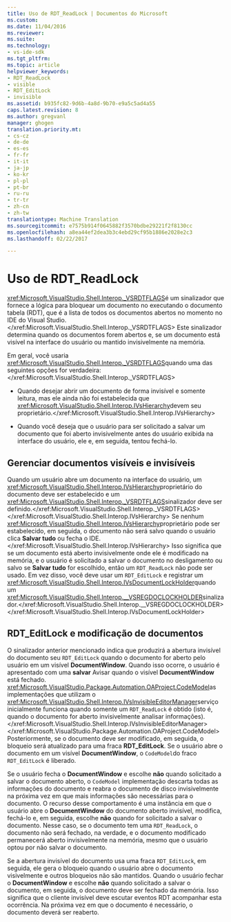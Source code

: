 ```yaml
---
title: Uso de RDT_ReadLock | Documentos do Microsoft
ms.custom: 
ms.date: 11/04/2016
ms.reviewer: 
ms.suite: 
ms.technology:
- vs-ide-sdk
ms.tgt_pltfrm: 
ms.topic: article
helpviewer_keywords:
- RDT_ReadLock
- visible
- RDT_EditLock
- invisible
ms.assetid: b935fc82-9d6b-4a8d-9b70-e9a5c5ad4a55
caps.latest.revision: 8
ms.author: gregvanl
manager: ghogen
translation.priority.mt:
- cs-cz
- de-de
- es-es
- fr-fr
- it-it
- ja-jp
- ko-kr
- pl-pl
- pt-br
- ru-ru
- tr-tr
- zh-cn
- zh-tw
translationtype: Machine Translation
ms.sourcegitcommit: e7575b914f0645882f3570bdbe29221f2f8130cc
ms.openlocfilehash: a8ea44ef2dea3b3c4ebd29cf95b1886e2028e2c3
ms.lasthandoff: 02/22/2017

---
```

# <a name="rdtreadlock-usage"></a>Uso de RDT_ReadLock

<xref:Microsoft.VisualStudio.Shell.Interop._VSRDTFLAGS>é um sinalizador que fornece a lógica para bloquear um documento no executando o documento tabela (RDT), que é a lista de todos os documentos abertos no momento no IDE do Visual Studio.</xref:Microsoft.VisualStudio.Shell.Interop._VSRDTFLAGS> Este sinalizador determina quando os documentos forem abertos e, se um documento está visível na interface do usuário ou mantido invisivelmente na memória.

Em geral, você usaria <xref:Microsoft.VisualStudio.Shell.Interop._VSRDTFLAGS>quando uma das seguintes opções for verdadeira:</xref:Microsoft.VisualStudio.Shell.Interop._VSRDTFLAGS>

- Quando desejar abrir um documento de forma invisível e somente leitura, mas ele ainda não foi estabelecida que <xref:Microsoft.VisualStudio.Shell.Interop.IVsHierarchy>devem seu proprietário.</xref:Microsoft.VisualStudio.Shell.Interop.IVsHierarchy>

- Quando você deseja que o usuário para ser solicitado a salvar um documento que foi aberto invisivelmente antes do usuário exibida na interface do usuário, ele e, em seguida, tentou fechá-lo.

## <a name="how-to-manage-visible-and-invisible-documents"></a>Gerenciar documentos visíveis e invisíveis

Quando um usuário abre um documento na interface do usuário, um <xref:Microsoft.VisualStudio.Shell.Interop.IVsHierarchy>proprietário do documento deve ser estabelecido e um <xref:Microsoft.VisualStudio.Shell.Interop._VSRDTFLAGS>sinalizador deve ser definido.</xref:Microsoft.VisualStudio.Shell.Interop._VSRDTFLAGS> </xref:Microsoft.VisualStudio.Shell.Interop.IVsHierarchy> Se nenhum <xref:Microsoft.VisualStudio.Shell.Interop.IVsHierarchy>proprietário pode ser estabelecido, em seguida, o documento não será salvo quando o usuário clica **Salvar tudo** ou fecha o IDE.</xref:Microsoft.VisualStudio.Shell.Interop.IVsHierarchy> Isso significa que se um documento está aberto invisivelmente onde ele é modificado na memória, e o usuário é solicitado a salvar o documento no desligamento ou salvo se **Salvar tudo** for escolhido, então um `RDT_ReadLock` não pode ser usado. Em vez disso, você deve usar um `RDT_EditLock` e registrar um <xref:Microsoft.VisualStudio.Shell.Interop.IVsDocumentLockHolder>quando um <xref:Microsoft.VisualStudio.Shell.Interop.__VSREGDOCLOCKHOLDER>sinalizador.</xref:Microsoft.VisualStudio.Shell.Interop.__VSREGDOCLOCKHOLDER> </xref:Microsoft.VisualStudio.Shell.Interop.IVsDocumentLockHolder>

## <a name="rdteditlock-and-document-modification"></a>RDT_EditLock e modificação de documentos

O sinalizador anterior mencionado indica que produzirá a abertura invisível do documento seu `RDT_EditLock` quando o documento for aberto pelo usuário em um visível **DocumentWindow**. Quando isso ocorre, o usuário é apresentado com uma **salvar** Avisar quando o visível **DocumentWindow** está fechado. <xref:Microsoft.VisualStudio.Package.Automation.OAProject.CodeModel>as implementações que utilizam o <xref:Microsoft.VisualStudio.Shell.Interop.IVsInvisibleEditorManager>serviço inicialmente funciona quando somente um `RDT_ReadLock` é obtido (isto é, quando o documento for aberto invisivelmente analisar informações).</xref:Microsoft.VisualStudio.Shell.Interop.IVsInvisibleEditorManager></xref:Microsoft.VisualStudio.Package.Automation.OAProject.CodeModel> Posteriormente, se o documento deve ser modificado, em seguida, o bloqueio será atualizado para uma fraca **RDT_EditLock**. Se o usuário abre o documento em um visível **DocumentWindow**, o `CodeModel`do fraco `RDT_EditLock` é liberado.

Se o usuário fecha o **DocumentWindow** e escolhe **não** quando solicitado a salvar o documento aberto, o `CodeModel` implementação descarta todas as informações do documento e reabra o documento de disco invisivelmente na próxima vez em que mais informações são necessárias para o documento. O recurso desse comportamento é uma instância em que o usuário abre o **DocumentWindow** do documento aberto invisível, modifica, fechá-lo e, em seguida, escolhe **não** quando for solicitado a salvar o documento. Nesse caso, se o documento tem uma `RDT_ReadLock`, o documento não será fechado, na verdade, e o documento modificado permanecerá aberto invisivelmente na memória, mesmo que o usuário optou por não salvar o documento.

Se a abertura invisível do documento usa uma fraca `RDT_EditLock`, em seguida, ele gera o bloqueio quando o usuário abre o documento visivelmente e outros bloqueios não são mantidos. Quando o usuário fechar o **DocumentWindow** e escolhe **não** quando solicitado a salvar o documento, em seguida, o documento deve ser fechado da memória. Isso significa que o cliente invisível deve escutar eventos RDT acompanhar esta ocorrência. Na próxima vez em que o documento é necessário, o documento deverá ser reaberto.
